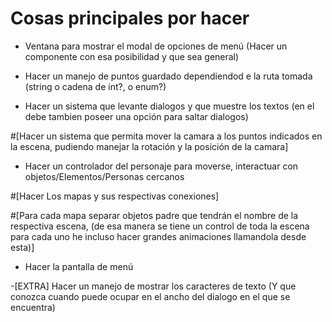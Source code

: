 ﻿# Cosas principales por hacer

- Ventana para mostrar el modal de opciones de menú (Hacer un componente con esa posibilidad y que sea general)

- Hacer un manejo de puntos guardado dependiendod e la ruta tomada (string o cadena de int?, o enum?)

- Hacer un sistema que levante dialogos y que muestre los textos (en el debe tambien poseer una opción para saltar dialogos)

#[Hacer un sistema que permita mover la camara a los puntos indicados en la escena, pudiendo manejar la rotación y la posición de la camara]

- Hacer un controlador del personaje para moverse, interactuar con objetos/Elementos/Personas cercanos

#[Hacer Los mapas y sus respectivas conexiones]

#[Para cada mapa separar objetos padre que tendrán el nombre de la respectiva escena, (de esa manera se tiene un control de toda la escena para cada uno he incluso hacer grandes animaciones llamandola desde esta)]

- Hacer la pantalla de menú

-[EXTRA] Hacer un manejo de mostrar los caracteres de texto (Y que conozca cuando puede ocupar en el ancho del dialogo en el que se encuentra)